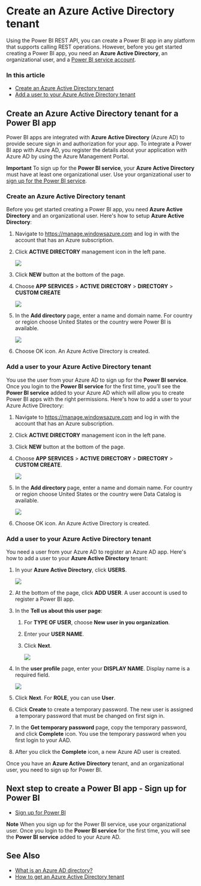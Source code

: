 ﻿<properties
   pageTitle="Create an Azure Active Directory tenant"
   description="Create an Azure Active Directory tenant"
   services="powerbi"
   documentationCenter=""
   authors="derrickv"
   manager="mblythe"
   editor=""
   tags=""/>

<tags
   ms.service="powerbi"
   ms.devlang="NA"
   ms.topic="article"
   ms.tgt_pltfrm="NA"
   ms.workload="powerbi"
   ms.date="11/6/2015"
   ms.author="derrickv"/>

# Create an Azure Active Directory tenant

Using the Power BI REST API, you can create a Power BI app in any platform that supports calling REST operations. However, before you get started creating a Power BI app, you need an **Azure Active Directory**, an organizational user, and a [Power BI service account](Sign+up+for+Power+BI+service.md).

### In this article
- [Create an Azure Active Directory tenant](#setup)
- [Add a user to your Azure Active Directory tenant](#newuser)

## Create an Azure Active Directory tenant for a Power BI app

Power BI apps are integrated with **Azure Active Directory** (Azure AD) to provide secure sign in and authorization for your app. To integrate a Power BI app with Azure AD, you register the details about your application with Azure AD by using the Azure Management Portal.

**Important** To sign up for the **Power BI service**, your **Azure Active Directory** must have at least one organizational user. Use your organizational user to [sign up for the Power BI service](Sign+up+for+Power+BI+service.md).

<a name="setup"></a>
### Create an Azure Active Directory tenant
Before you get started creating a Power BI app, you need **Azure Active Directory** and an organizational user. Here's how to setup **Azure Active Directory**:

 1. Navigate to https://manage.windowsazure.com and log in with the account that has an Azure subscription.
 2. Click **ACTIVE DIRECTORY** management icon in the left pane.

    ![](media/powerbi-developer-create-an-azure-active-directory-tenant/active-directory.png)

 3. Click **NEW** button at the bottom of the page.
 4. Choose **APP SERVICES** > **ACTIVE DIRECTORY** > **DIRECTORY** > **CUSTOM CREATE**

    ![](media/powerbi-developer-create-an-azure-active-directory-tenant/new-ad.png)

 5. In the **Add directory** page, enter a name and domain name. For country or region choose United States or the country were Power BI is available.

    ![](media/powerbi-developer-create-an-azure-active-directory-tenant/add-directory.png)

 6. Choose OK icon. An Azure Active Directory is created.

<a name="newuser"></a>
### Add a user to your Azure Active Directory tenant
You use the user from your Azure AD to sign up for the **Power BI service**. Once you login to the **Power BI service** for the first time, you’ll see the **Power BI service** added to your Azure AD which will allow you to create Power BI apps with the right permissions. Here's how to add a user to your Azure Active Directory:

 1. Navigate to https://manage.windowsazure.com and log in with the account that has an Azure subscription.
 2. Click **ACTIVE DIRECTORY** management icon in the left pane.
 3. Click **NEW** button at the bottom of the page.
 4. Choose **APP SERVICES** > **ACTIVE DIRECTORY** > **DIRECTORY** > **CUSTOM CREATE**.

    ![](media/powerbi-developer-create-an-azure-active-directory-tenant/new-ad.png)

 5. In the **Add directory** page, enter a name and domain name. For country or region choose United States or the country were Data Catalog is available.

    ![](media/powerbi-developer-create-an-azure-active-directory-tenant/add-directory.png)

 6. Choose OK icon. An Azure Active Directory is created.

<a name="newuser"></a>
### Add a user to your Azure Active Directory tenant
You need a user from your Azure AD to register an Azure AD app. Here's how to add a user to your **Azure Active Directory** tenant:

 1. In your **Azure Active Directory**, click **USERS**.

    ![](media/powerbi-developer-create-an-azure-active-directory-tenant/add-ad-user.png)

 2. At the bottom of the page, click **ADD USER**. A user account is used to register a Power BI app.

 3. In the **Tell us about this user page**:

	1. For **TYPE OF USER**, choose **New user in you organization**.
	2. Enter your **USER NAME**.
	3. Click **Next**.

        ![](media/powerbi-developer-create-an-azure-active-directory-tenant/add-ad-user2.png)

 4. In the **user profile** page, enter your **DISPLAY NAME**. Display name is a required field.

	![](media/powerbi-developer-create-an-azure-active-directory-tenant/user-profile.png)

 5. Click **Next**. For **ROLE**, you can use **User**.
 6. Click **Create** to create a temporary password. The new user is assigned a temporary password that must be changed on first sign in.
 7. In the **Get temporary password** page, copy the temporary password, and click **Complete** icon. You use the temporary password when you first login to your AAD.
 8. After you click the **Complete** icon, a new Azure AD user is created.

Once you have an **Azure Active Directory** tenant, and an organizational user, you need to sign up for Power BI.

## Next step to create a Power BI app - Sign up for Power BI
- [Sign up for Power BI](Sign+up+for+Power+BI+service.md)

**Note** When you sign up for the Power BI service, use your organizational user. Once you login to the **Power BI service** for the first time, you will see the **Power BI service** added to your Azure AD.

## See Also
- [What is an Azure AD directory?](https://msdn.microsoft.com/en-us/library/azure/jj573650.aspx)
- [How to get an Azure Active Directory tenant](https://azure.microsoft.com/en-us/documentation/articles/active-directory-howto-tenant/)
